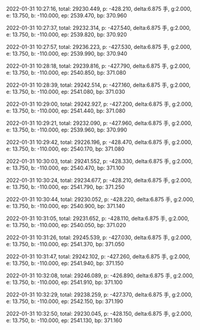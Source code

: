 2022-01-31 10:27:16, total: 29230.449, p: -428.210, delta:6.875 手, g:2.000, e: 13.750, b: -110.000, ep: 2539.470, bp: 370.960

2022-01-31 10:27:37, total: 29232.314, p: -427.540, delta:6.875 手, g:2.000, e: 13.750, b: -110.000, ep: 2539.820, bp: 370.920

2022-01-31 10:27:57, total: 29236.223, p: -427.530, delta:6.875 手, g:2.000, e: 13.750, b: -110.000, ep: 2539.990, bp: 370.940

2022-01-31 10:28:18, total: 29239.816, p: -427.790, delta:6.875 手, g:2.000, e: 13.750, b: -110.000, ep: 2540.850, bp: 371.080

2022-01-31 10:28:39, total: 29242.514, p: -427.160, delta:6.875 手, g:2.000, e: 13.750, b: -110.000, ep: 2541.080, bp: 371.030

2022-01-31 10:29:00, total: 29242.927, p: -427.200, delta:6.875 手, g:2.000, e: 13.750, b: -110.000, ep: 2541.440, bp: 371.080

2022-01-31 10:29:21, total: 29232.090, p: -427.960, delta:6.875 手, g:2.000, e: 13.750, b: -110.000, ep: 2539.960, bp: 370.990

2022-01-31 10:29:42, total: 29226.196, p: -428.470, delta:6.875 手, g:2.000, e: 13.750, b: -110.000, ep: 2540.170, bp: 371.080

2022-01-31 10:30:03, total: 29241.552, p: -428.330, delta:6.875 手, g:2.000, e: 13.750, b: -110.000, ep: 2540.470, bp: 371.100

2022-01-31 10:30:24, total: 29234.677, p: -428.210, delta:6.875 手, g:2.000, e: 13.750, b: -110.000, ep: 2541.790, bp: 371.250

2022-01-31 10:30:44, total: 29230.052, p: -428.220, delta:6.875 手, g:2.000, e: 13.750, b: -110.000, ep: 2540.900, bp: 371.140

2022-01-31 10:31:05, total: 29231.652, p: -428.110, delta:6.875 手, g:2.000, e: 13.750, b: -110.000, ep: 2540.050, bp: 371.020

2022-01-31 10:31:26, total: 29245.539, p: -427.030, delta:6.875 手, g:2.000, e: 13.750, b: -110.000, ep: 2541.370, bp: 371.050

2022-01-31 10:31:47, total: 29242.102, p: -427.260, delta:6.875 手, g:2.000, e: 13.750, b: -110.000, ep: 2541.940, bp: 371.150

2022-01-31 10:32:08, total: 29246.089, p: -426.890, delta:6.875 手, g:2.000, e: 13.750, b: -110.000, ep: 2541.910, bp: 371.100

2022-01-31 10:32:29, total: 29238.259, p: -427.370, delta:6.875 手, g:2.000, e: 13.750, b: -110.000, ep: 2542.150, bp: 371.190

2022-01-31 10:32:50, total: 29230.045, p: -428.150, delta:6.875 手, g:2.000, e: 13.750, b: -110.000, ep: 2541.130, bp: 371.160